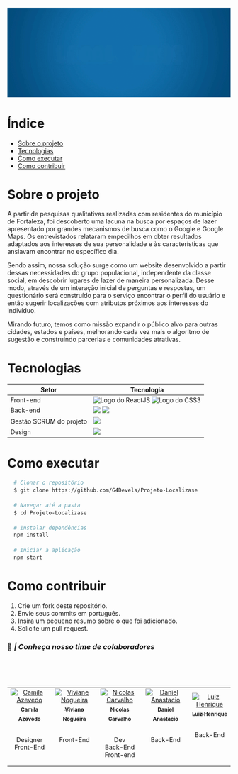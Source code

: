 <div align="center">

  ![Logo do projeto](./localizase_animation.gif)
  
</div>


# Índice
- [Sobre o projeto](#sobre-o-projeto)
- [Tecnologias](#tecnologias)
- [Como executar](#como-executar)
- [Como contribuir](#como-contribuir)
  



# Sobre o projeto

A partir de pesquisas qualitativas realizadas com residentes do município de Fortaleza, foi descoberto uma lacuna na busca por espaços de lazer apresentado por grandes mecanismos de busca como o Google e Google Maps. Os entrevistados relataram empecilhos em obter resultados adaptados aos interesses de sua personalidade e às características que ansiavam encontrar no específico dia.

Sendo assim, nossa solução surge como um website desenvolvido a partir dessas necessidades do grupo populacional, independente da classe social, em descobrir lugares de lazer de maneira personalizada. Desse modo, através de um interação inicial de perguntas e respostas, um questionário será construído para o serviço encontrar o perfil do usuário e então sugerir localizações com atributos próximos aos interesses do indivíduo.

Mirando futuro, temos como missão expandir o público alvo para outras cidades, estados e países, melhorando cada vez mais o algoritmo de sugestão e construindo parcerias e comunidades atrativas.




# Tecnologias

Setor                   | Tecnologia
----------------------- | -----------------
Front-end               | <img src="https://img.shields.io/badge/-ReactJs-61DAFB?logo=react&logoColor=black&style=for-the-badge" alt="Logo do ReactJS"> <img src="https://img.shields.io/badge/css3-2965F1?style=for-the-badge&logo=css3&logoColor=white" alt="Logo do CSS3"/>
Back-end                | <img src="https://img.shields.io/badge/express-3C873A?style=for-the-badge&logo=express&logoColor=white"/> <img src="https://img.shields.io/badge/firebase-F5820D?style=for-the-badge&logo=firebase&logoColor=white"/>
Gestão SCRUM do projeto | <img src="https://img.shields.io/badge/clickup-BF6B99?style=for-the-badge&logo=clickup&logoColor=white" height="25"/>
Design                  | <img src="https://img.shields.io/badge/figma-0078D6?style=for-the-badge&logo=figma&logoColor=white" height="25"/>




# Como executar
```bash
  # Clonar o repositório 
  $ git clone https://github.com/G4Devels/Projeto-Localizase

  # Navegar até a pasta
  $ cd Projeto-Localizase

  # Instalar dependências 
  npm install

  # Iniciar a aplicação
  npm start
```




# Como contribuir
1. Crie um fork deste repositório.
2. Envie seus commits em português.
3. Insira um pequeno resumo sobre o que foi adicionado.
4. Solicite um pull request.


### 🏢 *| Conheça nosso time de colaboradores*

<table align="center">
    <tr align="center">
      <td>
        <a href="https://github.com/Camilay3">
          <img src="https://avatars.githubusercontent.com/u/92113919?v=4" width="100px;" alt="Camila Azevedo"/>
          <br>
          <sub>
            <b>Camila Azevedo</b>
          </sub>
        </a>
        <br>
        <p><br>Designer<br>Front-End<br><br></p>
      </td>
      <br>
      <td>
        <a href="https://github.com/vivirnogueira">
          <img src="https://avatars.githubusercontent.com/u/95643711?v=4" width="100px;" alt="Viviane Nogueira"/>
          <br>
          <sub>
            <b>Viviane Nogueira</b>
          </sub>
        </a>
        <br>
        <p><br>Front-End<br><br><br></p>
      </td>
      <br>
      <td>
        <a href="https://github.com/nicolasscarvalho">
          <img src="https://avatars.githubusercontent.com/u/98130635?v=4" width="100px;" alt="Nicolas Carvalho"/>
          <br>
          <sub>
            <b>Nicolas Carvalho</b>
          </sub>
        </a>
        <br>
        <p><br>Dev<br>Back-End<br>Front-end</p>
      </td>
      <td>
        <a href="https://github.com/Daniel-Anastacio">
          <img src="https://avatars.githubusercontent.com/u/106440986?v=4" width="100px;" alt="Daniel Anastacio"/>
          <br>
          <sub>
            <b>Daniel Anastacio</b>
          </sub>
        </a>
        <br>
        <p><br>Back-End<br><br><br></p>
      </td>
      <br>
      <td>
        <a href="https://github.com/Luiiz-Henrique">
          <img src="https://avatars.githubusercontent.com/u/106769482?s=400&u=d5eb6ec88c087770213b1a0330e04892960ae5ee&v=4" width="100px;" alt="Luiz Henrique"/>
          <br>
          <sub>
            <b>Luiz Henrique</b>
          </sub>
        </a>
        <br>
        <p><br>Back-End<br><br><br></p>
      </td>
    </tr>
</table>
